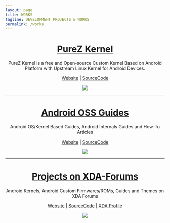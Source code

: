 ```yaml
---
layout: page
title: WORKS
tagline: DEVELOPMENT PROJECTS & WORKS
permalink: /works
---
```


<h1 align="center"><a href="https://purez-kernel.github.io">PureZ Kernel</a></h1>
<p align="center">PureZ Kernel is a free and Open-source Custom Kernel Based on Android Platform with Upstream Linux Kernel for Android Devices.</p>
<p align="center"><a href="https://purez-kernel.github.io">Website</a> | <a href="https://github.com/purez-kernel">SourceCode</a></p>
<p align="center"> 
  <img src="https://s20.postimg.cc/vpbav0vq5/Pure_Z-_Logo.png" /> 
</p>

----

<h1 align="center"><a href="https://zawzaww.github.io/work/androidoss-guides">Android OSS Guides</a></h1>
<p align="center">Android OS/Kernel Based Guides, Android Internals Guides and How-To Articles</p>
<p align="center"><a href="https://zawzaww.github.io/work/androidoss-guides">Website</a> | <a href="https://github.com/zawzaww/androidoss-guides">SourceCode</a></p>
<p align="center"> 
  <img src="https://images.wallpaperscraft.com/image/android_os_gray_robot_33642_1920x1080.jpg" /> 
</p>

----

<h1 align="center"><a href="https://zawzaww.github.io/work/xda-threads-works">Projects on XDA-Forums</a></h1>
<p align="center">Android Kernels, Android Custom Firmwares/ROMs, Guides and Themes on XDA Forums</p>
<p align="center"><a href="https://zawzaww.github.io/work/xda-threads-works">Website</a> | <a href="https://github.com/zawzaww">SourceCode</a> | <a href="https://forum.xda-developers.com/member.php?u=7581611">XDA Profile</a> </p>
<p align="center"> 
  <img src="https://s20.postimg.cc/4qq51vcl9/xda-developers.png" /> 
</p>

